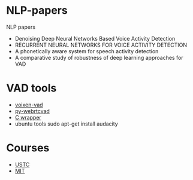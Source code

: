 # NLP-papers
NLP papers

* Denoising Deep Neural Networks Based Voice Activity Detection
* RECURRENT NEURAL NETWORKS FOR VOICE ACTIVITY DETECTION
* A phonetically aware system for speech activity detection
* A comparative study of robustness of deep learning approaches for VAD

# VAD tools

* [voixen-vad](https://github.com/voixen/voixen-vad)
* [py-webrtcvad](https://github.com/wiseman/py-webrtcvad)
* [C wrapper](https://github.com/dpirch/libfvad)
* ubuntu tools sudo apt-get install audacity

# Courses
* [USTC](http://staff.ustc.edu.cn/~zhling/Course_SSP/)
* [MIT](https://ocw.mit.edu/courses/electrical-engineering-and-computer-science/6-345-automatic-speech-recognition-spring-2003/lecture-notes/)
